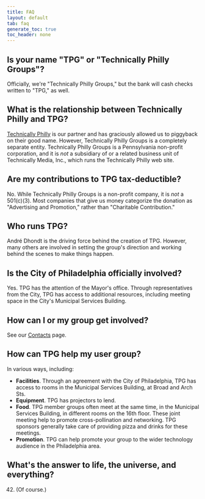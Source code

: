 ```yaml
---
title: FAQ
layout: default
tab: faq
generate_toc: true
toc_header: none
---
```


## Is your name "TPG" or "Technically Philly Groups"?

Officially, we're "Technically Philly Groups," but the bank will cash checks
written to "TPG," as well.

## What is the relationship between Technically Philly and TPG?

[Technically Philly][] is our partner and has graciously allowed us to
piggyback on their good name. However, Technically Philly Groups is a
completely separate entity. Technically Philly Groups is a Pennsylvania
non-profit corporation, and it is _not_ a subsidiary of or a related business
unit of Technically Media, Inc., which runs the Technically Philly web site.

## Are my contributions to TPG tax-deductible?

No. While Technically Philly Groups is a non-profit company, it is _not_
a 501(c)(3). Most companies that give us money categorize the donation as
"Advertising and Promotion," rather than "Charitable Contribution."

## Who runs TPG?

André Dhondt is the driving force behind the creation of TPG. However, many
others are involved in setting the group's direction and working behind the
scenes to make things happen.

## Is the City of Philadelphia officially involved?

Yes. TPG has the attention of the Mayor's office. Through representatives
from the City, TPG has access to additional resources, including meeting
space in the City's Municipal Services Building.

[Technically Philly]: http://technicallyphilly.com/

## How can I or my group get involved?

See our [Contacts](/contact.html) page.

## How can TPG help my user group?

In various ways, including:

* **Facilities**. Through an agreement with the City of Philadelphia, TPG
  has access to rooms in the Municipal Services Building, at Broad and Arch
  Sts.
* **Equipment**. TPG has projectors to lend.
* **Food**. TPG member groups often meet at the same time, in the Municipal
  Services Building, in different rooms on the 16th floor. These joint meeting
  help to promote cross-pollination and networking. TPG sponsors generally
  take care of providing pizza and drinks for these meetings.
* **Promotion**. TPG can help promote your group to the wider technology
  audience in the Philadelphia area.

## What's the answer to life, the universe, and everything?

42. (Of course.)
